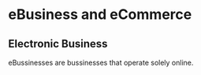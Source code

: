 # eBusiness and eCommerce

## Electronic Business

eBussinesses are bussinesses that operate solely online.

